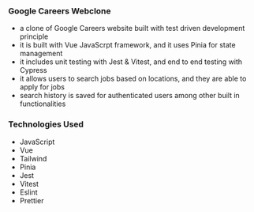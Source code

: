 ### Google Careers Webclone
  - a clone of Google Careers website built with test driven development principle
  - it is built with Vue JavaScrpt framework, and it uses Pinia for state management
  - it includes unit testing with Jest & Vitest, and end to end testing with Cypress
  - it allows users to search jobs based on locations, and they are able to apply for jobs
  - search history is saved for authenticated users among other built in functionalities

### Technologies Used
  - JavaScript
  - Vue
  - Tailwind
  - Pinia
  - Jest
  - Vitest
  - Eslint
  - Prettier